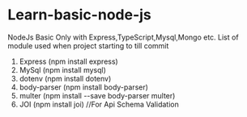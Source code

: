 # Learn-basic-node-js
NodeJs Basic Only with Express,TypeScript,Mysql,Mongo etc.
List of module used when project starting to till commit
1) Express (npm install express)
2) MySql (npm install mysql)
3) dotenv (npm install dotenv)
4) body-parser (npm install body-parser)
5) multer (npm install --save body-parser multer)
6) JOI (npm install joi) //For Api Schema Validation

